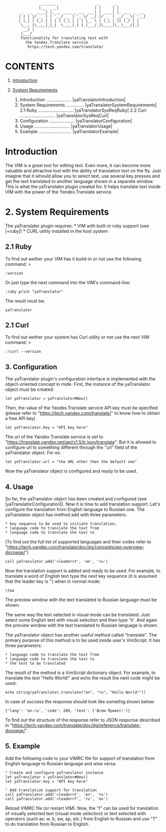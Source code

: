 
                    _______                  _       _               
                   |__   __|                | |     | |              
           _   _  __ _| |_ __ __ _ _ __  ___| | __ _| |_ ___  _ __   
          | | | |/ _` | | '__/ _` | '_ \/ __| |/ _` | __/ _ \| '__| 
          | |_| | (_| | | | | (_| | | | \__ \ | (_| | || (_) | |     
           \__, |\__,_|_|_|  \__,_|_| |_|___/_|\__,_|\__\___/|_|     
            __/ |                                                    
           |___/                                                     
		   Functionality for translating text with 
			 the Yandex.Translate service
		      https://tech.yandex.com/translate/


# CONTENTS                                               

1. [Introduction](#Introduction)
2. [System Requirements](#2.-System-Requirements)

	1. Introduction  .................... |yaTranslatorIntroduction|  
	2. System Requirements .............. |yaTranslatorSystemRequirements|
	2.1 Ruby ............................ |yaTranslatorSysReqRuby|
	2.2 Curl ............................ |yaTranslatorSysReqCurl|
	3. Configuration .................... |yaTranslatorConfiguration|
	4. Usage ............................ |yaTranslatorUsage|
	5. Example .......................... |yaTranslatorExample|

# Introduction                               

The VIM is a great tool for editing text. Even more, it can become more
valuable and attractive tool with the ability of translation text on the fly.
Just imagine that it whould allow you to select text, use several key presses
and get the text translated to another language shown in a separate window.
This is what the yaTranslator plugin created for. It helps translate text
inside VIM with the power of the Yandex.Translate service.

# 2. System Requirements                       

The yaTranslater plugin requires:
	* VIM with built-in ruby support (see |+ruby|)
	* CURL utility installed in the host system

## 2.1 Ruby                                         

To find out wether your VIM has it build-in or not use the following command: >

	:version 

Or just type the next command into the VIM's command-line: 

	:ruby print "yaTranslator"

The result must be: 

	yaTranslator

## 2.1 Curl                                          

To find out wether your system has Curl utility or not use the next 
VIM command: >

	:!curl --version

## 3. Configuration                              

The yaTranslator plugin's configuration interface is implemented with the 
object-oriented concept in mide. First, the instance of the yaTranslator
object must be created:

	let yaTranslator = yaTranslator#New()

Then, the value of the Yandex.Translate service API key must be specified
(please refer to "https://tech.yandex.com/translate/" to know how to obtain
a free API key)

	let yaTranslator.key = "API key here"

The url of the Yandex.Translate service is set to
"https://translate.yandex.net/api/v1.5/tr.json/translate". But it is allowed
to configure url to something different through the "url" field of the
yaTranslator object. For ex:

	let yaTranslator.url = "the URL other then the default one"

Now the yaTranslator object is configured and ready to be used.

## 4. Usage                                            

So far, the yaTranslator object has been created and configured (see
|yaTranslatorConfiguration|). Now it is time to add translation support.
Let's configure the translation from English language to Russian one.  The
yaTranslator object has method add with three parameters: 

	* key sequence to be used to initiate translation; 
	* language code to translate the text from
	* language code to translate the text to

(To find out the full list of supported languages and their codes refer to
"https://tech.yandex.com/translate/doc/dg/concepts/api-overview-docpage/")

	call yaTranslator.add('<leader>t', 'en', 'ru')

Now the translation support is added and ready to be used.  For example, to
translate a word of English text type the next key sequence (it is assumed
that the leader key is '\') when in normal mode:

	\taw

The preview window with the text translated to Russian language must be shown.

The same way the text selected in visual mode can be translated. Just select
some English text with visual selection and then type '\t'. And again the
preview window with the text translated to Russian language is shown.

The yaTranslator object has another useful method called "translate".  The
primary purpose of this method is to be used inside user's VimScript.  It has
three parameters:

	* language code to translate the text from
	* language code to translate the text to
	* the text to be translated

The result of the method is a VimScript dictionary object. For example, to
translate the text "Hello World!" and echo the result the next code might be
used:

	echo string(yaTranslator.translate("en", "ru", "Hello World!")) 

In case of success the response should look like somethig shown below:

	{'lang': 'en-ru', 'code': 200, 'text': ['Всем Привет!']} 

To find out the structure of the response refer to JSON response described in
"https://tech.yandex.com/translate/doc/dg/reference/translate-docpage/".

## 5. Example                                          

Add the following code to your VIMRC file for support of translation from
English language to Russian language and wise versa.

	" Create and configure yaTranslator instance
	let yaTranslator = yaTranslator#New()
	let yaTranslator.key = "API key here"

	" Add translation support for translation 
	call yaTranslator.add('<leader>t', 'en', 'ru')
	call yaTranslator.add('<leader>T', 'ru', 'en')

Reload VIMRC file (or restart VIM). Now, the "<leader>t" can be used for
translation of visually selected text (visual mode selection) or text selected
with operators (such as: w, b, aw, ap, etc.) from English to Russian and use
"<leader>T" to do translation from Russian to English.
